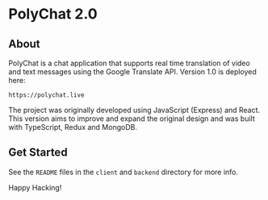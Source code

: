 # PolyChat 2.0

## About

PolyChat is a chat application that supports real time translation of video and text messages using the Google Translate API. Version 1.0 is deployed here:

    https://polychat.live

The project was originally developed using JavaScript (Express) and React. This version aims to improve and expand the original design and was built with TypeScript, Redux and MongoDB.

## Get Started

See the `README` files in the `client` and `backend` directory for more info.

Happy Hacking!